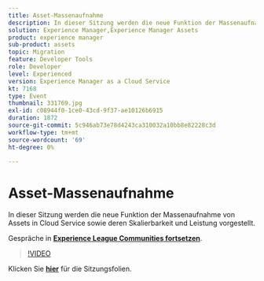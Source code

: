 ```yaml
---
title: Asset-Massenaufnahme
description: In dieser Sitzung werden die neue Funktion der Massenaufnahme von Assets in Cloud Service und ihre Skalierbarkeit und Leistung vorgestellt. Diese Sitzung wurde im Rahmen des Adobe Developers Live-Inhaltsereignisses durchgeführt.
solution: Experience Manager,Experience Manager Assets
product: experience manager
sub-product: assets
topic: Migration
feature: Developer Tools
role: Developer
level: Experienced
version: Experience Manager as a Cloud Service
kt: 7168
type: Event
thumbnail: 331769.jpg
exl-id: c08944f0-1ce0-43cd-9f37-ae10126b6915
duration: 1872
source-git-commit: 5c946ab73e78d4243ca310032a10bb8e82228c3d
workflow-type: tm+mt
source-wordcount: '69'
ht-degree: 0%

---
```


# Asset-Massenaufnahme

In dieser Sitzung werden die neue Funktion der Massenaufnahme von Assets in Cloud Service sowie deren Skalierbarkeit und Leistung vorgestellt.

Gespräche in **[Experience League Communities fortsetzen](https://adobe.ly/36Yd3v6)**.

>[!VIDEO](https://video.tv.adobe.com/v/331769/?quality=12&learn=on&hidetitle=true)

Klicken Sie **[hier](/help/adobe-developers-live/assets/asset-bulk-ingestion.pdf)** für die Sitzungsfolien.
